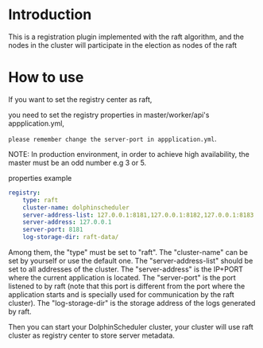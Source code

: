 # Introduction

This is a registration plugin implemented with the raft algorithm, and the nodes in the cluster will participate in the election as nodes of the raft

# How to use

If you want to set the registry center as raft, 

you need to set the registry properties in master/worker/api's appplication.yml,


`please remember change the server-port in appplication.yml`.

NOTE: In production environment, in order to achieve high availability, the master must be an odd number e.g 3 or 5.

properties example
```yaml
registry:
    type: raft
    cluster-name: dolphinscheduler
    server-address-list: 127.0.0.1:8181,127.0.0.1:8182,127.0.0.1:8183
    server-address: 127.0.0.1
    server-port: 8181
    log-storage-dir: raft-data/
```
Among them, the "type" must be set to "raft". The "cluster-name" can be set by yourself or use the default one. The "server-address-list" should be set to all addresses of the cluster. 
The "server-address" is the IP+PORT where the current application is located. The "server-port" is the port listened to by raft (note that this port is different from the port where the application starts and is specially used for communication by the raft cluster). 
The "log-storage-dir" is the storage address of the logs generated by raft.

Then you can start your DolphinScheduler cluster, your cluster will use raft cluster as registry center to
store server metadata.